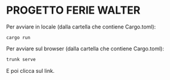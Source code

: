 # PROGETTO FERIE WALTER

Per avviare in locale (dalla cartella che contiene Cargo.toml): 

```shell
cargo run
```

Per avviare sul browser (dalla cartella che contiene Cargo.toml):

```sh
trunk serve
```

E poi clicca sul link.
   





